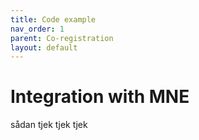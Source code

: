 ```yaml
---
title: Code example
nav_order: 1
parent: Co-registration
layout: default
---
```



# Integration with MNE
sådan tjek tjek tjek